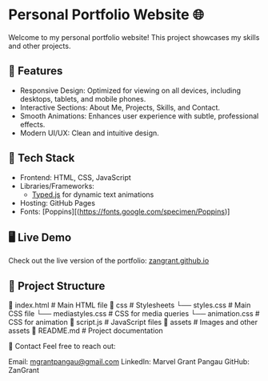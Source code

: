 # Personal Portfolio Website 🌐

Welcome to my personal portfolio website! This project showcases my skills and other projects. 

## 🌟 Features
- Responsive Design: Optimized for viewing on all devices, including desktops, tablets, and mobile phones.
- Interactive Sections: About Me, Projects, Skills, and Contact.
- Smooth Animations: Enhances user experience with subtle, professional effects.
- Modern UI/UX: Clean and intuitive design.

## 🚀 Tech Stack
- Frontend: HTML, CSS, JavaScript
- Libraries/Frameworks: 
  - [Typed.js](https://cdnjs.cloudflare.com/ajax/libs/typed.js/2.0.12/typed.min.js) for dynamic text animations
- Hosting: GitHub Pages
- Fonts: [Poppins][(https://fonts.google.com/specimen/Poppins)]

## 🖥️ Live Demo
Check out the live version of the portfolio: [zangrant.github.io](#)

## 📂 Project Structure
📄 index.html # Main HTML file
📁 css # Stylesheets
  └── styles.css # Main CSS file
  └── mediastyles.css # CSS for media queries
  └── animation.css # CSS for animation
📄 script.js # JavaScript files
📁 assets # Images and other assets
📄 README.md # Project documentation

📧 Contact
Feel free to reach out:

Email: mgrantpangau@gmail.com
LinkedIn: Marvel Grant Pangau
GitHub: ZanGrant
